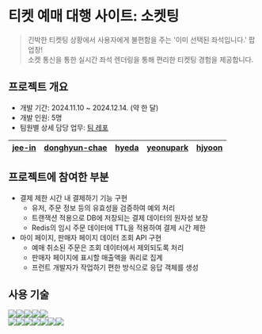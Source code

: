 # 티켓 예매 대행 사이트: 소켓팅
> 긴박한 티켓팅 상황에서 사용자에게 불편함을 주는 '이미 선택된 좌석입니다.' 팝업창!  
> 소켓 통신을 통한 실시간 좌석 렌더링을 통해 편리한 티켓팅 경험을 제공합니다.

## 프로젝트 개요
- 개발 기간: 2024.11.10 ~ 2024.12.14. (약 한 달)
- 개발 인원: 5명
- 팀원별 상세 담당 업무: [팀 레포](https://github.com/everyone-falls-asleep#7--%EC%83%81%EC%84%B8-%EB%8B%B4%EB%8B%B9-%EC%97%85%EB%AC%B4)
<table style="width: 100%;">
  <thead>
    <tr>
      <th><a href="https://github.com/jee-in">jee-in</a></th>
      <th><a href="https://github.com/donghyun-chae">donghyun-chae</a></th>
      <th><a href="https://github.com/hyeda">hyeda</a></th>
      <th><a href="https://github.com/yeonupark">yeonupark</a></th>
      <th><a href="https://github.com/hjyoon">hjyoon</a></th>
    </tr>
  </thead>
  </tbody>
</table>

## 프로젝트에 참여한 부분
- 결제 제한 시간 내 결제하기 기능 구현
  - 유저, 주문 정보 등의 유효성을 검증하여 예외 처리
  - 트랜잭션 적용으로 DB에 저장되는 결제 데이터의 원자성 보장
  - Redis의 임시 주문 데이터에 TTL을 적용하여 결제 시간 제한
- 마이 페이지, 판매자 페이지 데이터 조회 API 구현
  - 예매 취소된 주문은 조회 데이터에서 제외되도록 처리
  - 판매자 페이지에 표시할 매출액을 쿼리로 집계
  - 프런트 개발자가 작업하기 편한 방식으로 응답 객체를 생성

## 사용 기술
<div style="display:flex">
  <img src="https://img.shields.io/badge/NestJS-E0234E?style=for-the-badge&logo=NestJS&logoColor=white"/>
  <img src="https://img.shields.io/badge/Fastify-000000?style=for-the-badge&logo=Fastify&logoColor=white"/>
  <img src="https://img.shields.io/badge/Socket.io-010101?style=for-the-badge&logo=Socket.io&logoColor=white"/>
  <img src="https://img.shields.io/badge/PostgreSQL-4169E1?style=for-the-badge&logo=PostgreSQL&logoColor=white"/>
  <img src="https://img.shields.io/badge/Redis-FF4438?style=for-the-badge&logo=Redis&logoColor=white"/>
</div>
<div style="display:flex">
  <img src="https://img.shields.io/badge/Typescript-3178C6?style=for-the-badge&logo=Typescript&logoColor=white"/>
  <img src="https://img.shields.io/badge/React-61DAFB?style=for-the-badge&logo=React&logoColor=black"/>
  <img src="https://img.shields.io/badge/react query-FF4154?style=for-the-badge&logo=reactquery&logoColor=white">
  <img src="https://img.shields.io/badge/Tailwind CSS-06B6D4?style=for-the-badge&logo=Tailwind CSS&logoColor=white"/>
  <img src="https://img.shields.io/badge/Storybook-FF4785?style=for-the-badge&logo=Storybook&logoColor=white"/>
  <img src="https://img.shields.io/badge/ESLint-4B32C3?style=for-the-badge&logo=ESLint&logoColor=white"/>
  <img src="https://img.shields.io/badge/Prettier-F7B93E?style=for-the-badge&logo=Prettier&logoColor=white"/>
</div>
